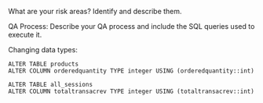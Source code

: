 What are your risk areas? Identify and describe them.



QA Process:
Describe your QA process and include the SQL queries used to execute it.

Changing data types: 

```
ALTER TABLE products
ALTER COLUMN orderedquantity TYPE integer USING (orderedquantity::int)

```

```
ALTER TABLE all_sessions
ALTER COLUMN totaltransacrev TYPE integer USING (totaltransacrev::int)

```
